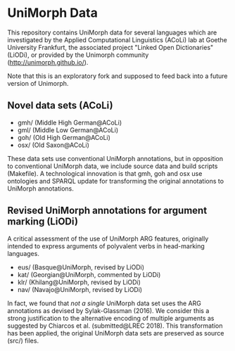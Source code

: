 UniMorph Data
=============

This repository contains UniMorph data for several languages which are investigated by the Applied Computational Linguistics (ACoLi) lab at Goethe University Frankfurt,  the associated project "Linked Open Dictionaries" (LiODi), or provided by the Unimorph community (http://unimorph.github.io/).

Note that this is an exploratory fork and supposed to feed back into a future version of Unimorph.

## Novel data sets (ACoLi)

 - gmh/ (Middle High German@ACoLi)
 - gml/ (Middle Low German@ACoLi)
 - goh/ (Old High German@ACoLi)
 - osx/ (Old Saxon@ACoLi)

These data sets use conventional UniMorph annotations, but in opposition to conventional UniMorph data, we include source data and build scripts (Makefile). A technological innovation is that gmh, goh and osx use ontologies and SPARQL update for transforming the original annotations to UniMorph annotations. 
 
## Revised UniMorph annotations for argument marking (LiODi)

A critical assessment of the use of UniMorph ARG features, originally intended to express arguments of polyvalent verbs in head-marking languages.

 - eus/ (Basque@UniMorph, revised by LiODi)
 - kat/ (Georgian@UniMorph, commented by LiODi)
 - klr/ (Khilang@UniMorph, revised by LiODi)
 - nav/ (Navajo@UniMorph, revised by LiODi)

In fact, we found that *not a single* UniMorph data set uses the ARG annotations as devised by Sylak-Glassman (2016). We consider this a strong justification to the alternative encoding of multiple arguments as suggested by Chiarcos et al. (submitted@LREC 2018). This transformation has been applied, the original UniMorph data sets are preserved as source (src/) files.